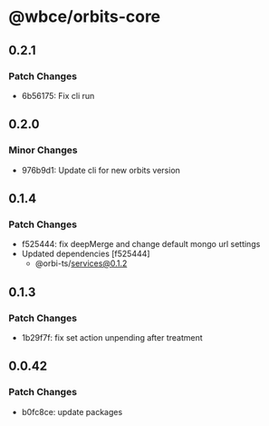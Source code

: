 # @wbce/orbits-core

## 0.2.1

### Patch Changes

- 6b56175: Fix cli run

## 0.2.0

### Minor Changes

- 976b9d1: Update cli for new orbits version

## 0.1.4

### Patch Changes

- f525444: fix deepMerge and change default mongo url settings
- Updated dependencies [f525444]
    - @orbi-ts/services@0.1.2

## 0.1.3

### Patch Changes

- 1b29f7f: fix set action unpending after treatment

## 0.0.42

### Patch Changes

- b0fc8ce: update packages
